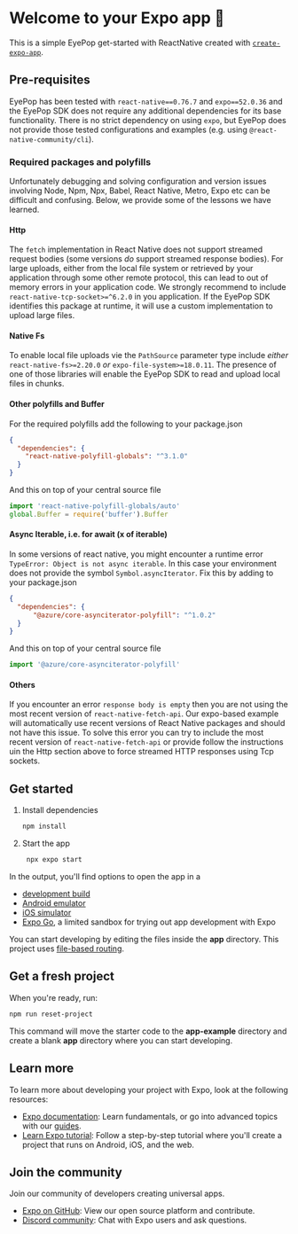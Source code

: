 # Welcome to your Expo app 👋

This is a simple EyePop get-started with ReactNative created with [`create-expo-app`](https://www.npmjs.com/package/create-expo-app).

## Pre-requisites

EyePop has been tested with `react-native==0.76.7` and `expo==52.0.36` and the EyePop SDK does not require
any additional dependencies for its base functionality. There is no strict dependency on using `expo`, but 
EyePop does not provide those tested configurations and examples (e.g. using `@react-native-community/cli`).

### Required packages and polyfills

Unfortunately debugging and solving configuration and version issues involving Node, Npm, Npx, Babel, React Native,
Metro, Expo etc can be difficult and confusing. Below, we provide some of the lessons we have learned.

#### Http
The `fetch` implementation in React Native does not support streamed request bodies (some versions _do_ support 
streamed response bodies). For large uploads, either from the local file system or retrieved by your application
through some other remote protocol, this can lead to out of memory errors in your application code. 
We strongly recommend to include `react-native-tcp-socket>=^6.2.0` in you application. If the EyePop SDK identifies 
this package at runtime, it will use a custom implementation to upload large files.

#### Native Fs  
To enable local file uploads vie the `PathSource` parameter type include _either_ `react-native-fs>=2.20.0` 
_or_ `expo-file-system>=18.0.11`. The presence of one of those libraries will enable the EyePop SDK to read 
and upload local files in chunks.

#### Other polyfills and Buffer
For the required polyfills add the following to your package.json 
```json
{
  "dependencies": {
    "react-native-polyfill-globals": "^3.1.0"
  }
}
```
And this on top of your central source file 
```typescript
import 'react-native-polyfill-globals/auto'
global.Buffer = require('buffer').Buffer
```

#### Async Iterable, i.e. for await (x of iterable)
In some versions of react native, you might encounter a runtime error `TypeError: Object is not async iterable`. 
In this case your environment does not provide the symbol `Symbol.asyncIterator`. Fix this by adding to your package.json
```json
{
  "dependencies": {
      "@azure/core-asynciterator-polyfill": "^1.0.2"
  }
}
```
And this on top of your central source file 
```typescript
import '@azure/core-asynciterator-polyfill'
```

#### Others 

If you encounter an error `response body is empty` then you are not using the most recent version of `react-native-fetch-api`.
Our expo-based example will automatically use recent versions of React Native packages and should not have this issue.
To solve this error you can try to include the most recent version of `react-native-fetch-api` or provide follow the instructions 
uin the Http section above to force streamed HTTP responses using Tcp sockets. 

## Get started

1. Install dependencies

   ```bash
   npm install
   ```

2. Start the app

   ```bash
    npx expo start
   ```

In the output, you'll find options to open the app in a

- [development build](https://docs.expo.dev/develop/development-builds/introduction/)
- [Android emulator](https://docs.expo.dev/workflow/android-studio-emulator/)
- [iOS simulator](https://docs.expo.dev/workflow/ios-simulator/)
- [Expo Go](https://expo.dev/go), a limited sandbox for trying out app development with Expo

You can start developing by editing the files inside the **app** directory. This project uses [file-based routing](https://docs.expo.dev/router/introduction).

## Get a fresh project

When you're ready, run:

```bash
npm run reset-project
```

This command will move the starter code to the **app-example** directory and create a blank **app** directory where you can start developing.

## Learn more

To learn more about developing your project with Expo, look at the following resources:

- [Expo documentation](https://docs.expo.dev/): Learn fundamentals, or go into advanced topics with our [guides](https://docs.expo.dev/guides).
- [Learn Expo tutorial](https://docs.expo.dev/tutorial/introduction/): Follow a step-by-step tutorial where you'll create a project that runs on Android, iOS, and the web.

## Join the community

Join our community of developers creating universal apps.

- [Expo on GitHub](https://github.com/expo/expo): View our open source platform and contribute.
- [Discord community](https://chat.expo.dev): Chat with Expo users and ask questions.
